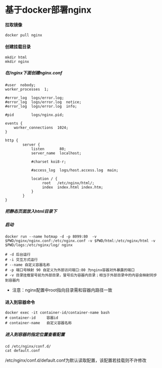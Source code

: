 # 基于docker部署nginx

#### 拉取镜像

```undefined
docker pull nginx
```

#### 创建挂载目录

```shell
mkdir html
mkdir nginx
```

##### 在/nginx下面创建nginx.conf

```shell
#user  nobody;
worker_processes  1;

#error_log  logs/error.log;
#error_log  logs/error.log  notice;
#error_log  logs/error.log  info;

#pid        logs/nginx.pid;

events {
    worker_connections  1024;
}

http {
        server {
            listen       80;
            server_name  localhost;

            #charset koi8-r;

            #access_log  logs/host.access.log  main;

            location / {
                 root   /etc/nginx/html/;
                 index  index.html index.htm;
            }
        }
}
```

##### 把静态页面放入html目录下



##### 启动

```shell
docker run --name hotmap -d -p 8099:80  -v $PWD/nginx/nginx.conf:/etc/nginx.conf -v $PWD/html:/etc/nginx/html -v $PWD/logs:/etc/nginx/log/ nginx

# -d 后台运行
# -i 交互方式运行
# --name 自定义容器名称
# -p 端口号映射 90 自定义为外部访问端口:80 为nginx容器对外暴露的端口
# -v 目录挂载冒号前为外部目录，冒号后为容器内目录；相当于外部目录中的内容会映射同步到容器内
```

+ 注意：nginx配置中root指向目录需和容器内路径一致



#### 进入到容器命令

```shell
docker exec -it container-id/container-name bash
# container-id     容器id
# container-name   自定义容器名称
```



##### 进入到容器的指定位置查看配置

```shell
cd /etc/nginx/conf.d/
cat default.conf 
```

/etc/nginx/conf.d/default.conf为默认读取配置，该配置若挂载则不许修改

